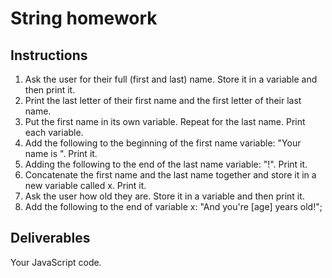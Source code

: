 # String homework

## Instructions

1. Ask the user for their full (first and last) name. Store it in a variable and then print it.
2. Print the last letter of their first name and the first letter of their last name.
3. Put the first name in its own variable. Repeat for the last name. Print each variable.
4. Add the following to the beginning of the first name variable: "Your name is ". Print it.
5. Adding the following to the end of the last name variable: "!". Print it.
6. Concatenate the first name and the last name together and store it in a new variable called x. Print it.
7. Ask the user how old they are. Store it in a variable and then print it.
8. Add the following to the end of variable x: "And you're [age] years old!";


## Deliverables

Your JavaScript code.

